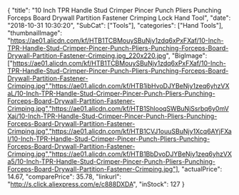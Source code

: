 {
	"title": "10 Inch TPR Handle Stud Crimper Pincer Punch Pliers Punching Forceps Board Drywall Partition Fastener Crimping Lock Hand Tool",
	"date": "2018-10-31 10:30:20",
	"SubCat": ["Tools"],
	"categories": ["Hand Tools"],
	"thumbnailImage": "https://ae01.alicdn.com/kf/HTB1TCBMouySBuNjy1zdq6xPxFXaf/10-Inch-TPR-Handle-Stud-Crimper-Pincer-Punch-Pliers-Punching-Forceps-Board-Drywall-Partition-Fastener-Crimping.jpg_220x220.jpg",
	"BigImage": ["https://ae01.alicdn.com/kf/HTB1TCBMouySBuNjy1zdq6xPxFXaf/10-Inch-TPR-Handle-Stud-Crimper-Pincer-Punch-Pliers-Punching-Forceps-Board-Drywall-Partition-Fastener-Crimping.jpg","https://ae01.alicdn.com/kf/HTB1ibHvoDJYBeNjy1zeq6yhzVXaL/10-Inch-TPR-Handle-Stud-Crimper-Pincer-Punch-Pliers-Punching-Forceps-Board-Drywall-Partition-Fastener-Crimping.jpg","https://ae01.alicdn.com/kf/HTB1ShlooqSWBuNjSsrbq6y0mVXaj/10-Inch-TPR-Handle-Stud-Crimper-Pincer-Punch-Pliers-Punching-Forceps-Board-Drywall-Partition-Fastener-Crimping.jpg","https://ae01.alicdn.com/kf/HTB1CVJ1ouuSBuNjy1Xcq6AYjFXaI/10-Inch-TPR-Handle-Stud-Crimper-Pincer-Punch-Pliers-Punching-Forceps-Board-Drywall-Partition-Fastener-Crimping.jpg","https://ae01.alicdn.com/kf/HTB1BbDvoDJYBeNjy1zeq6yhzVXa5/10-Inch-TPR-Handle-Stud-Crimper-Pincer-Punch-Pliers-Punching-Forceps-Board-Drywall-Partition-Fastener-Crimping.jpg"],
	"actualPrice": 14.67,
	"comparePrice": 35.78,
	"linkurl": "http://s.click.aliexpress.com/e/c888DXDA",
	"inStock": 127
}
